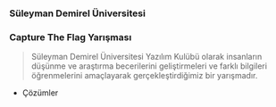 ### Süleyman Demirel Üniversitesi 
### Capture The Flag Yarışması

> Süleyman Demirel Üniversitesi Yazılım Kulübü olarak insanların düşünme ve araştırma becerilerini 
> geliştirmeleri ve farklı bilgileri öğrenmelerini amaçlayarak gerçekleştirdiğimiz bir yarışmadır.

- Çözümler 


[Çözümler]: <http://besimaltinok.com/sduyazilim-ctf/>
